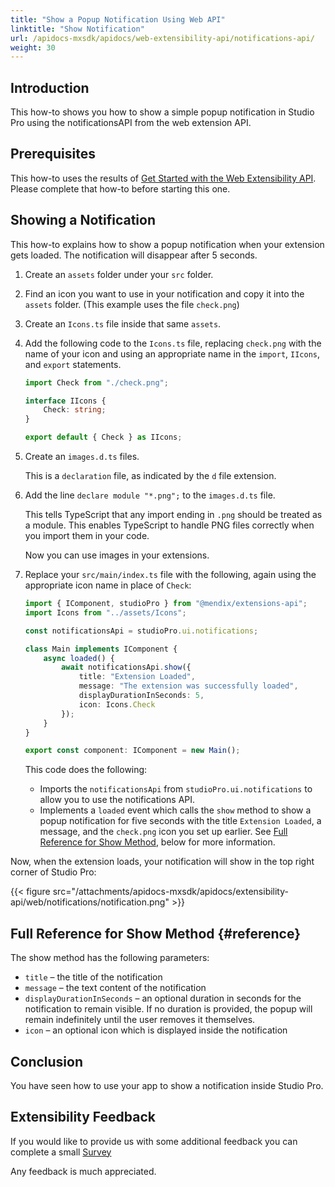 ```yaml
---
title: "Show a Popup Notification Using Web API"
linktitle: "Show Notification"
url: /apidocs-mxsdk/apidocs/web-extensibility-api/notifications-api/
weight: 30
---
```


## Introduction

This how-to shows you how to show a simple popup notification in Studio Pro using the notificationsAPI from the web extension API.

## Prerequisites

This how-to uses the results of [Get Started with the Web Extensibility API](/apidocs-mxsdk/apidocs/web-extensibility-api/getting-started/). Please complete that how-to before starting this one.

## Showing a Notification

This how-to explains how to show a popup notification when your extension gets loaded. The notification will disappear after 5 seconds.

1. Create an `assets` folder under your `src` folder.
2. Find an icon you want to use in your notification and copy it into the `assets` folder. (This example uses the file `check.png`)
3. Create an `Icons.ts` file inside that same `assets`.
4. Add the following code to the `Icons.ts` file, replacing `check.png` with the name of your icon and using an appropriate name in the `import`, `IIcons`, and `export` statements.

    ```typescript
    import Check from "./check.png";

    interface IIcons {
        Check: string;
    }

    export default { Check } as IIcons;
    ```

5. Create an `images.d.ts` files.

    This is a `declaration` file, as indicated by the `d` file extension.
    
6. Add the line `declare module "*.png";` to the `images.d.ts` file.

    This tells TypeScript that any import ending in `.png` should be treated as a module. This enables TypeScript to handle PNG files correctly when you import them in your code.

    Now you can use images in your extensions. 

7. Replace your `src/main/index.ts` file with the following, again using the appropriate icon name in place of `Check`:

    ```typescript
    import { IComponent, studioPro } from "@mendix/extensions-api";
    import Icons from "../assets/Icons";

    const notificationsApi = studioPro.ui.notifications;

    class Main implements IComponent {
        async loaded() {
            await notificationsApi.show({
                title: "Extension Loaded",
                message: "The extension was successfully loaded",
                displayDurationInSeconds: 5,
                icon: Icons.Check
            });
        }
    }

    export const component: IComponent = new Main();
    ```

    This code does the following:
    
    * Imports the `notificationsApi` from `studioPro.ui.notifications` to allow you to use the notifications API.
    * Implements a `loaded` event which calls the `show` method to show a popup notification for five seconds with the title `Extension Loaded`, a message, and the `check.png` icon you set up earlier. See [Full Reference for Show Method](#reference), below for more information.

Now, when the extension loads, your notification will show in the top right corner of Studio Pro:

{{< figure src="/attachments/apidocs-mxsdk/apidocs/extensibility-api/web/notifications/notification.png" >}}

## Full Reference for Show Method {#reference}

The show method has the following parameters:

* `title` – the title of the notification
* `message` – the text content of the notification
* `displayDurationInSeconds` – an optional duration in seconds for the notification to remain visible. If no duration is provided, the popup will remain indefinitely until the user removes it themselves.
* `icon` – an optional icon which is displayed inside the notification

## Conclusion

You have seen how to use your app to show a notification inside Studio Pro.

## Extensibility Feedback

If you would like to provide us with some additional feedback you can complete a small [Survey](https://survey.alchemer.eu/s3/90801191/Extensibility-Feedback)

Any feedback is much appreciated.
